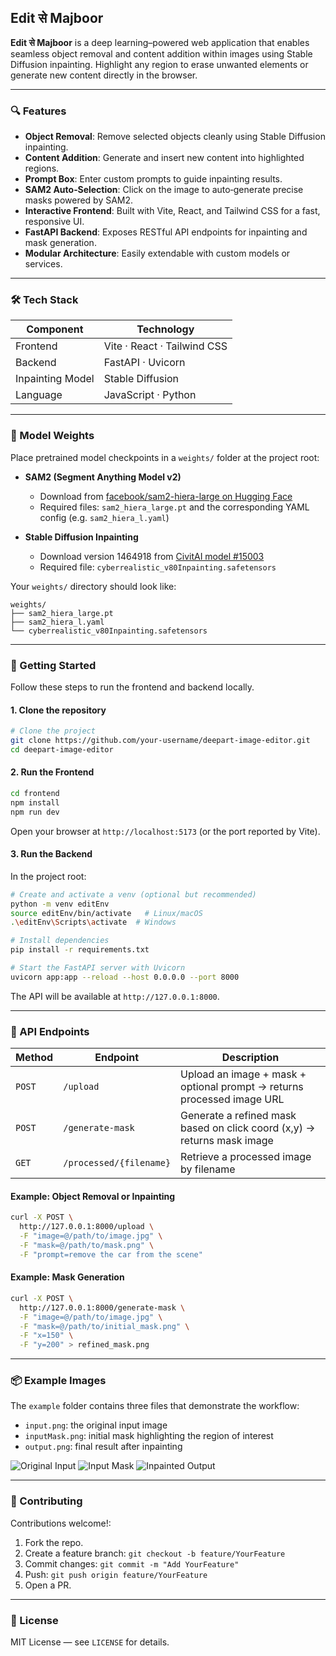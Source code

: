 ## Edit से Majboor

**Edit से Majboor** is a deep learning–powered web application that enables seamless object removal and content addition within images using Stable Diffusion inpainting. Highlight any region to erase unwanted elements or generate new content directly in the browser.

---

### 🔍 Features

* **Object Removal**: Remove selected objects cleanly using Stable Diffusion inpainting.
* **Content Addition**: Generate and insert new content into highlighted regions.
* **Prompt Box**: Enter custom prompts to guide inpainting results.
* **SAM2 Auto‐Selection**: Click on the image to auto‐generate precise masks powered by SAM2.
* **Interactive Frontend**: Built with Vite, React, and Tailwind CSS for a fast, responsive UI.
* **FastAPI Backend**: Exposes RESTful API endpoints for inpainting and mask generation.
* **Modular Architecture**: Easily extendable with custom models or services.

---

### 🛠️ Tech Stack

| Component        | Technology                  |
| ---------------- | --------------------------- |
| Frontend         | Vite · React · Tailwind CSS |
| Backend          | FastAPI · Uvicorn           |
| Inpainting Model | Stable Diffusion            |
| Language         | JavaScript · Python         |

---

### 📂 Model Weights

Place pretrained model checkpoints in a `weights/` folder at the project root:

* **SAM2 (Segment Anything Model v2)**

  * Download from [facebook/sam2-hiera-large on Hugging Face](https://huggingface.co/facebook/sam2-hiera-large/tree/main)
  * Required files: `sam2_hiera_large.pt` and the corresponding YAML config (e.g. `sam2_hiera_l.yaml`)

* **Stable Diffusion Inpainting**

  * Download version 1464918 from [CivitAI model #15003](https://civitai.com/models/15003?modelVersionId=1464918)
  * Required file: `cyberrealistic_v80Inpainting.safetensors`

Your `weights/` directory should look like:

```plaintext
weights/
├── sam2_hiera_large.pt
├── sam2_hiera_l.yaml
└── cyberrealistic_v80Inpainting.safetensors
```

---

### 🚀 Getting Started

Follow these steps to run the frontend and backend locally.

#### 1. Clone the repository

```bash
# Clone the project
git clone https://github.com/your-username/deepart-image-editor.git
cd deepart-image-editor
```

#### 2. Run the Frontend

```bash
cd frontend
npm install
npm run dev
```

Open your browser at `http://localhost:5173` (or the port reported by Vite).

#### 3. Run the Backend

In the project root:

```bash
# Create and activate a venv (optional but recommended)
python -m venv editEnv
source editEnv/bin/activate   # Linux/macOS
.\editEnv\Scripts\activate  # Windows

# Install dependencies
pip install -r requirements.txt

# Start the FastAPI server with Uvicorn
uvicorn app:app --reload --host 0.0.0.0 --port 8000
```

The API will be available at `http://127.0.0.1:8000`.

---

### 📡 API Endpoints

| Method | Endpoint                | Description                                                             |
| ------ | ----------------------- | ----------------------------------------------------------------------- |
| `POST` | `/upload`               | Upload an image + mask + optional prompt → returns processed image URL  |
| `POST` | `/generate-mask`        | Generate a refined mask based on click coord (x,y) → returns mask image |
| `GET`  | `/processed/{filename}` | Retrieve a processed image by filename                                  |

#### Example: Object Removal or Inpainting

```bash
curl -X POST \
  http://127.0.0.1:8000/upload \
  -F "image=@/path/to/image.jpg" \
  -F "mask=@/path/to/mask.png" \
  -F "prompt=remove the car from the scene"
```

#### Example: Mask Generation

```bash
curl -X POST \
  http://127.0.0.1:8000/generate-mask \
  -F "image=@/path/to/image.jpg" \
  -F "mask=@/path/to/initial_mask.png" \
  -F "x=150" \
  -F "y=200" > refined_mask.png
```

---

### 📦 Example Images

The `example` folder contains three files that demonstrate the workflow:

* `input.png`: the original input image
* `inputMask.png`: initial mask highlighting the region of interest
* `output.png`: final result after inpainting

![Original Input](example/input.png)
![Input Mask](example/inputMask.png)
![Inpainted Output](example/output.png)

---

### 🤝 Contributing

Contributions welcome!:

1. Fork the repo.
2. Create a feature branch: `git checkout -b feature/YourFeature`
3. Commit changes: `git commit -m "Add YourFeature"`
4. Push: `git push origin feature/YourFeature`
5. Open a PR.

---

### 📄 License

MIT License — see `LICENSE` for details.
